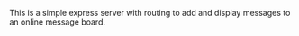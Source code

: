 This is a simple express server with routing to add and display messages to an online message board.